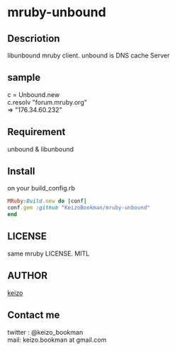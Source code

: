 mruby-unbound
====


## Descriotion
libunbound mruby client.
unbound is DNS cache Server

## sample

c = Unbound.new  
c.resolv "forum.mruby.org"  
=> "176.34.60.232"  

## Requirement

unbound & libunbound

## Install

on your build_config.rb

```ruby:build_config.rb
MRuby:Build.new do |conf|  
conf.gem :github "KeizoBookman/mruby-unbound"  
end  
```
  
## LICENSE

same mruby LICENSE. MITL

## AUTHOR

[keizo](https://github.com/KeizoBookman)


## Contact me
twitter : @keizo_bookman  
mail: keizo.bookman at gmail.com  
